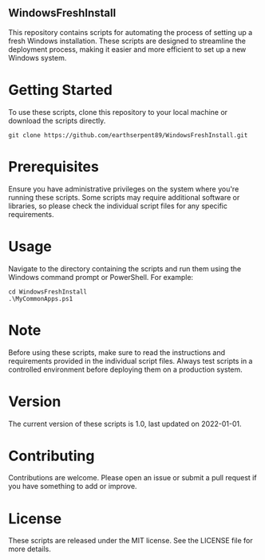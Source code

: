 ## WindowsFreshInstall
This repository contains scripts for automating the process of setting up a fresh Windows installation. These scripts are designed to streamline the deployment process, making it easier and more efficient to set up a new Windows system.

# Getting Started
To use these scripts, clone this repository to your local machine or download the scripts directly.

```console
git clone https://github.com/earthserpent89/WindowsFreshInstall.git
```

# Prerequisites
Ensure you have administrative privileges on the system where you're running these scripts. Some scripts may require additional software or libraries, so please check the individual script files for any specific requirements.

# Usage
Navigate to the directory containing the scripts and run them using the Windows command prompt or PowerShell. For example:

```console
cd WindowsFreshInstall
.\MyCommonApps.ps1
```
# Note
Before using these scripts, make sure to read the instructions and requirements provided in the individual script files. Always test scripts in a controlled environment before deploying them on a production system.

# Version
The current version of these scripts is 1.0, last updated on 2022-01-01.

# Contributing
Contributions are welcome. Please open an issue or submit a pull request if you have something to add or improve.

# License
These scripts are released under the MIT license. See the LICENSE file for more details.